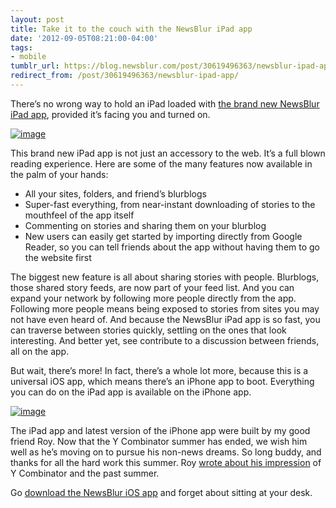 ```yaml
---
layout: post
title: Take it to the couch with the NewsBlur iPad app
date: '2012-09-05T08:21:00-04:00'
tags:
- mobile
tumblr_url: https://blog.newsblur.com/post/30619496363/newsblur-ipad-app
redirect_from: /post/30619496363/newsblur-ipad-app/
---
```

There’s no wrong way to hold an iPad loaded with [the brand new NewsBlur iPad app](http://www.newsblur.com/ipad), provided it’s facing you and turned on.

[![image](http://static.newsblur.com.s3.amazonaws.com/blog/iPad.png "The NewsBlur iPad app in revealing positions")](http://www.newsblur.com/ipad)

This brand new iPad app is not just an accessory to the web. It’s a full blown reading experience. Here are some of the many features now available in the palm of your hands:

- All your sites, folders, and friend’s blurblogs
- Super-fast everything, from near-instant downloading of stories to the mouthfeel of the app itself
- Commenting on stories and sharing them on your blurblog
- New users can easily get started by importing directly from Google Reader, so you can tell friends about the app without having them to go the website first

The biggest new feature is all about sharing stories with people. Blurblogs, those shared story feeds, are now part of your feed list. And you can expand your network by following more people directly from the app. Following more people means being exposed to stories from sites you may not have even heard of. And because the NewsBlur iPad app is so fast, you can traverse between stories quickly, settling on the ones that look interesting. And better yet, see contribute to a discussion between friends, all on the app.

But wait, there’s more! In fact, there’s a whole lot more, because this is a universal iOS app, which means there’s an iPhone app to boot. Everything you can do on the iPad app is available on the iPhone app.

[![image](http://static.newsblur.com.s3.amazonaws.com/blog/iPhone.png "NewsBlur iPhone app to boot")](http://www.newsblur.com/ipad)

The iPad app and latest version of the iPhone app were built by my good friend Roy. Now that the Y Combinator summer has ended, we wish him well as he’s moving on to pursue his non-news dreams. So long buddy, and thanks for all the hard work this summer. Roy [wrote about his impression](http://roycyang.tumblr.com/post/30118352382/what-ive-learned-during-my-summer-in-yc) of Y Combinator and the past summer.

Go [download the NewsBlur iOS app](http://www.newsblur.com/ipad) and forget about sitting at your desk.

